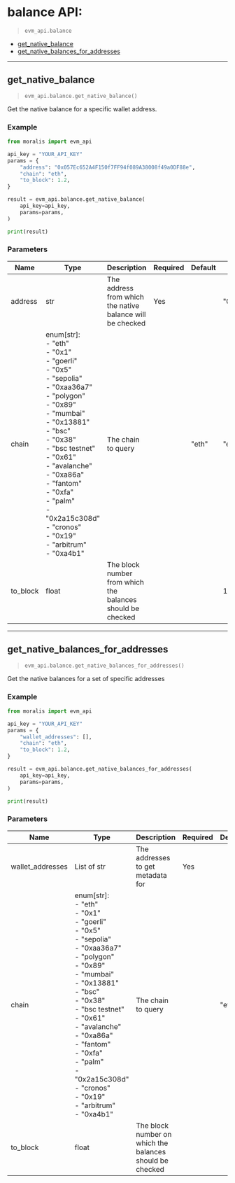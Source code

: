 # balance API:

> `evm_api.balance`

- [get_native_balance](#get_native_balance)
- [get_native_balances_for_addresses](#get_native_balances_for_addresses)


---
## get_native_balance

> `evm_api.balance.get_native_balance()`

Get the native balance for a specific wallet address.


### Example
```python
from moralis import evm_api

api_key = "YOUR_API_KEY"
params = {
    "address": "0x057Ec652A4F150f7FF94f089A38008f49a0DF88e", 
    "chain": "eth", 
    "to_block": 1.2, 
}

result = evm_api.balance.get_native_balance(
    api_key=api_key,
    params=params,
)

print(result)

```

### Parameters

| Name | Type | Description | Required | Default | Example |
|------|------|-------------|----------|---------|---------|
| address | str | The address from which the native balance will be checked | Yes |  | "0x057Ec652A4F150f7FF94f089A38008f49a0DF88e" |
| chain | enum[str]: <br/>- "eth"<br/>- "0x1"<br/>- "goerli"<br/>- "0x5"<br/>- "sepolia"<br/>- "0xaa36a7"<br/>- "polygon"<br/>- "0x89"<br/>- "mumbai"<br/>- "0x13881"<br/>- "bsc"<br/>- "0x38"<br/>- "bsc testnet"<br/>- "0x61"<br/>- "avalanche"<br/>- "0xa86a"<br/>- "fantom"<br/>- "0xfa"<br/>- "palm"<br/>- "0x2a15c308d"<br/>- "cronos"<br/>- "0x19"<br/>- "arbitrum"<br/>- "0xa4b1" | The chain to query |  | "eth" | "eth" |
| to_block | float | The block number from which the balances should be checked |  |  | 1.2 |



---
## get_native_balances_for_addresses

> `evm_api.balance.get_native_balances_for_addresses()`

Get the native balances for a set of specific addresses


### Example
```python
from moralis import evm_api

api_key = "YOUR_API_KEY"
params = {
    "wallet_addresses": [], 
    "chain": "eth", 
    "to_block": 1.2, 
}

result = evm_api.balance.get_native_balances_for_addresses(
    api_key=api_key,
    params=params,
)

print(result)

```

### Parameters

| Name | Type | Description | Required | Default | Example |
|------|------|-------------|----------|---------|---------|
| wallet_addresses | List of str | The addresses to get metadata for | Yes |  | [] |
| chain | enum[str]: <br/>- "eth"<br/>- "0x1"<br/>- "goerli"<br/>- "0x5"<br/>- "sepolia"<br/>- "0xaa36a7"<br/>- "polygon"<br/>- "0x89"<br/>- "mumbai"<br/>- "0x13881"<br/>- "bsc"<br/>- "0x38"<br/>- "bsc testnet"<br/>- "0x61"<br/>- "avalanche"<br/>- "0xa86a"<br/>- "fantom"<br/>- "0xfa"<br/>- "palm"<br/>- "0x2a15c308d"<br/>- "cronos"<br/>- "0x19"<br/>- "arbitrum"<br/>- "0xa4b1" | The chain to query |  | "eth" | "eth" |
| to_block | float | The block number on which the balances should be checked |  |  | 1.2 |





